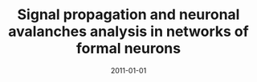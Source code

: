 ---
title: "Signal propagation and neuronal avalanches analysis in networks of formal neurons"
collection: publications
permalink: /publication/2011-01-01-Signal-propagation-and-neuronal-avalanches-analysis-in-networks-of-formal-neurons
date: 2011-01-01
venue: 'BMC Neurosci.'
paperurl: 'https://dx.doi.org/10.1186/1471-2202-12-S1-P172'
citation: ' <u>M. Girardi-Schappo</u>,  O. Kinouchi,  M. Tragtenberg, &quot;Signal propagation and neuronal avalanches analysis in networks of formal neurons.&quot; BMC Neurosci., 2011.'
---